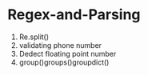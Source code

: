 # Regex-and-Parsing

1) Re.split()
2) validating phone number
3) Dedect floating point number
4) group()groups()groupdict()
